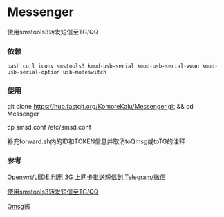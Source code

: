 # Messenger

使用smstools3转发短信至TG/QQ

### 依赖

`bash curl iconv smstools3 kmod-usb-serial kmod-usb-serial-wwan kmod-usb-serial-option usb-modeswitch`

### 使用

git clone https://hub.fastgit.org/KomoreKalu/Messenger.git && cd Messenger

cp smsd.conf /etc/smsd.conf

补充forward.sh内的ID和TOKEN信息并取消toQmsg或toTG的注释

### 参考

[Openwrt/LEDE 利用 3G 上网卡推送短信到 Telegram/微信](https://lte.pw/lede-openwrt-smstools3-push-sms-to-telegram.html)

[使用smstools3转发短信至TG/QQ](https://akihi.ink/2021/03/16/SMS-forwarding/)

[Qmsg酱](https://qmsg.zendee.cn/api.html)